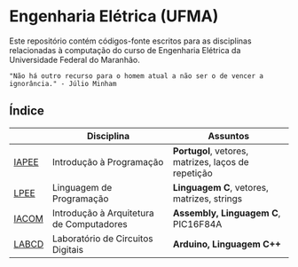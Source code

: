 # Engenharia Elétrica (UFMA)

Este repositório contém códigos-fonte escritos para as disciplinas relacionadas à computação do curso de Engenharia Elétrica da Universidade Federal do Maranhão.

    "Não há outro recurso para o homem atual a não ser o de vencer a ignorância." - Júlio Minham
    
## Índice

|     | Disciplina  | Assuntos       |
| --- | ----------- | ---------------|
| [IAPEE](https://github.com/thearthurlima/EngenhariaEletrica/tree/main/IAPEE) | Introdução à Programação | **Portugol**, vetores, matrizes, laços de repetição |
| [LPEE](https://github.com/thearthurlima/EngenhariaEletrica/tree/main/LPEE) | Linguagem de Programação | **Linguagem C**, vetores, matrizes, strings |
| [IACOM](https://github.com/thearthurlima/EngenhariaEletrica/tree/main/IACOM) | Introdução à Arquitetura de Computadores | **Assembly, Linguagem C**, PIC16F84A |
| [LABCD](https://github.com/thearthurlima/EngenhariaEletrica/tree/main/LABCD) | Laboratório de Circuitos Digitais | **Arduino, Linguagem C++** |
